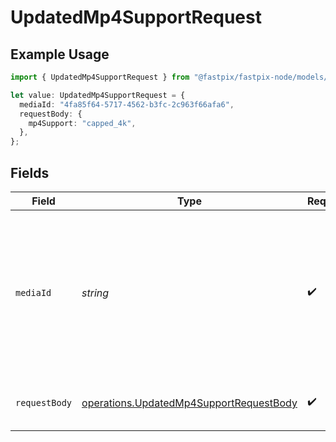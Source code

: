 # UpdatedMp4SupportRequest

## Example Usage

```typescript
import { UpdatedMp4SupportRequest } from "@fastpix/fastpix-node/models/operations";

let value: UpdatedMp4SupportRequest = {
  mediaId: "4fa85f64-5717-4562-b3fc-2c963f66afa6",
  requestBody: {
    mp4Support: "capped_4k",
  },
};
```

## Fields

| Field                                                                                                              | Type                                                                                                               | Required                                                                                                           | Description                                                                                                        | Example                                                                                                            |
| ------------------------------------------------------------------------------------------------------------------ | ------------------------------------------------------------------------------------------------------------------ | ------------------------------------------------------------------------------------------------------------------ | ------------------------------------------------------------------------------------------------------------------ | ------------------------------------------------------------------------------------------------------------------ |
| `mediaId`                                                                                                          | *string*                                                                                                           | :heavy_check_mark:                                                                                                 | When creating the media, FastPix assigns a universally unique identifier with a maximum length of 255 characters.<br/> | 4fa85f64-5717-4562-b3fc-2c963f66afa6                                                                               |
| `requestBody`                                                                                                      | [operations.UpdatedMp4SupportRequestBody](../../models/operations/updatedmp4supportrequestbody.md)                 | :heavy_check_mark:                                                                                                 | N/A                                                                                                                | {<br/>"mp4Support": "capped_4k"<br/>}                                                                              |